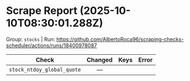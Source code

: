 # Scrape Report (2025-10-10T08:30:01.288Z)

Group: `stocks`  |  Run: https://github.com/AlbertoRoca96/scraping-checks-scheduler/actions/runs/18400978087

| Check | Changed | Keys | Error |
|---|:---:|:--|:--|
| `stock_ntdoy_global_quote` | — |  |  |
